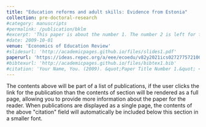 ```yaml
---
title: "Education reforms and adult skills: Evidence from Estonia"
collection: pre-doctoral-research
#category: manuscripts
#permalink: /publication/bklm
#excerpt: 'This paper is about the number 1. The number 2 is left for future work.'
#date: 2009-10-01
venue: 'Economics of Education Review'
#slidesurl: 'http://academicpages.github.io/files/slides1.pdf'
paperurl: 'https://ideas.repec.org/a/eee/ecoedu/v82y2021ics027277572100025x.html'
#bibtexurl: 'http://academicpages.github.io/files/bibtex1.bib'
#citation: 'Your Name, You. (2009). &quot;Paper Title Number 1.&quot; <i>Journal 1</i>. 1(1).'
---
```

The contents above will be part of a list of publications, if the user clicks the link for the publication than the contents of section will be rendered as a full page, allowing you to provide more information about the paper for the reader. When publications are displayed as a single page, the contents of the above "citation" field will automatically be included below this section in a smaller font.
